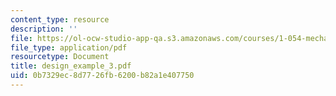 ```yaml
---
content_type: resource
description: ''
file: https://ol-ocw-studio-app-qa.s3.amazonaws.com/courses/1-054-mechanics-and-design-of-concrete-structures-spring-2004/0b7329ec8d7726fb6200b82a1e407750_design_example_3.pdf
file_type: application/pdf
resourcetype: Document
title: design_example_3.pdf
uid: 0b7329ec-8d77-26fb-6200-b82a1e407750
---
```

